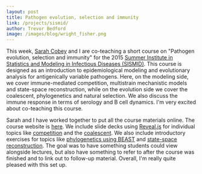 ```yaml
---
layout: post
title: Pathogen evolution, selection and immunity
link: /projects/sismid/
author: Trevor Bedford
image: /images/blog/wright_fisher.png
---
```


This week, [Sarah Cobey](http://cobeylab.uchicago.edu/) and I are co-teaching a short course on "Pathogen evolution, selection and immunity" for the 2015 [Summer Institute in Statistics and Modeling in Infectious Diseases (SISMID)](http://sismid.uw.edu). This course is designed as an introduction to epidemiological modeling and evolutionary analysis for antigenically variable pathogens. Here, on the modeling side, we cover immune-mediated competition, multistrain mechanistic models and state-space reconstruction, while on the evolution side we cover the coalescent, phylogenetics and natural selection. We also discuss the immune response in terms of serology and B cell dynamics. I'm very excited about co-teaching this course.

Sarah and I have worked together to put all the course materials online. The course website is [here](/projects/sismid/). We include slide decks using [Reveal.js](https://github.com/hakimel/reveal.js/) for individual topics like [competition](/projects/sismid/competition/slides.html) and the [coalescent](/projects/sismid/coalescent/slides.html). We also include introductory exercises for topics like [phylogenetics using BEAST](/projects/sismid/phylogenetics/practical/) and [state-space reconstruction](/projects/sismid/ssr/exercise/). The goal was to have something students could view alongside lectures, but also have something to refer to after the course was finished and to link out to follow-up material. Overall, I'm really quite pleased with this set up.
